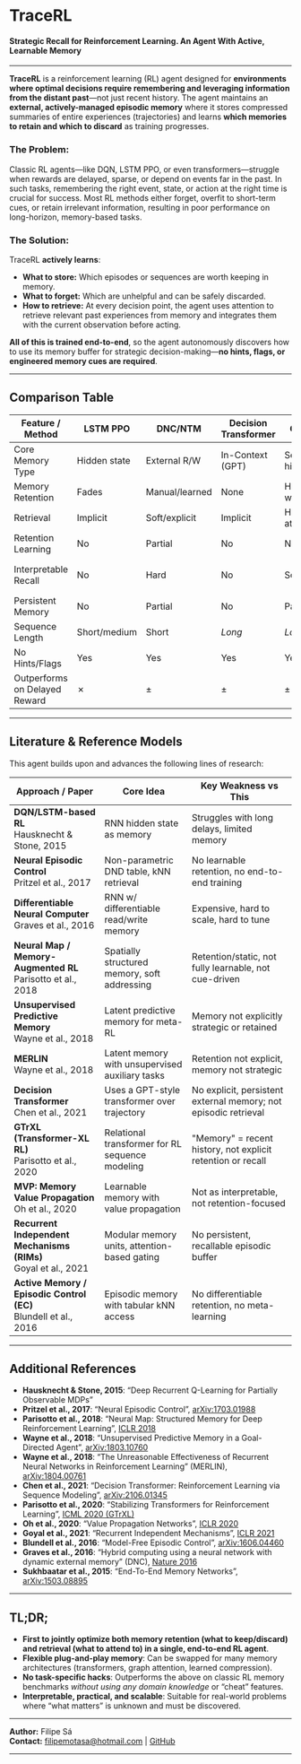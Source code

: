 # TraceRL

#### Strategic Recall for Reinforcement Learning. An Agent With Active, Learnable Memory

---

**TraceRL** is a reinforcement learning (RL) agent designed for **environments where optimal decisions require remembering and leveraging information from the distant past**—not just recent history. The agent maintains an **external, actively-managed episodic memory** where it stores compressed summaries of entire experiences (trajectories) and learns **which memories to retain and which to discard** as training progresses.

### The Problem:

Classic RL agents—like DQN, LSTM PPO, or even transformers—struggle when rewards are delayed, sparse, or depend on events far in the past. In such tasks, remembering the right event, state, or action at the right time is crucial for success. Most RL methods either forget, overfit to short-term cues, or retain irrelevant information, resulting in poor performance on long-horizon, memory-based tasks.

### The Solution:

TraceRL **actively learns**:

- **What to store:** Which episodes or sequences are worth keeping in memory.
- **What to forget:** Which are unhelpful and can be safely discarded.
- **How to retrieve:** At every decision point, the agent uses attention to retrieve relevant past experiences from memory and integrates them with the current observation before acting.

**All of this is trained end-to-end**, so the agent autonomously discovers how to use its memory buffer for strategic decision-making—**no hints, flags, or engineered memory cues are required**.

---

## **Comparison Table**

| Feature / Method              | LSTM PPO     | DNC/NTM        | Decision Transformer | GTrXL             | NEC / DND | Neural Map | **TraceRL**                 |
| ----------------------------- | ------------ | -------------- | -------------------- | ----------------- | --------- | ---------- | --------------------------- |
| Core Memory Type              | Hidden state | External R/W   | In-Context (GPT)     | Segment history   | kNN table | 2D spatial | Episodic buffer + retention |
| Memory Retention              | Fades        | Manual/learned | None                 | History window    | FIFO      | Manual     | _Learnable, optimized_      |
| Retrieval                     | Implicit     | Soft/explicit  | Implicit             | History attention | kNN/soft  | Soft/read  | _Soft attention_            |
| Retention Learning            | No           | Partial        | No                   | No                | No        | No         | **Yes**                     |
| Interpretable Recall          | No           | Hard           | No                   | Some              | Some      | No         | **Yes (attention, use)**    |
| Persistent Memory             | No           | Partial        | No                   | Partial           | Yes       | Yes        | **Yes**                     |
| Sequence Length               | Short/medium | Short          | _Long_               | _Long_            | Medium    | Medium     | _Long_                      |
| No Hints/Flags                | Yes          | Yes            | Yes                  | Yes               | Yes       | Yes        | **Yes**                     |
| Outperforms on Delayed Reward | ✗            | ±              | ±                    | ±                 | ±         | ±          | **✓✓✓**                     |

---

## Literature & Reference Models

This agent builds upon and advances the following lines of research:

| **Approach / Paper**                                               | **Core Idea**                                   | **Key Weakness vs This**                                        |
| ------------------------------------------------------------------ | ----------------------------------------------- | --------------------------------------------------------------- |
| **DQN/LSTM-based RL**<br>Hausknecht & Stone, 2015                  | RNN hidden state as memory                      | Struggles with long delays, limited memory                      |
| **Neural Episodic Control**<br>Pritzel et al., 2017                | Non-parametric DND table, kNN retrieval         | No learnable retention, no end-to-end training                  |
| **Differentiable Neural Computer**<br>Graves et al., 2016          | RNN w/ differentiable read/write memory         | Expensive, hard to scale, hard to tune                          |
| **Neural Map / Memory-Augmented RL**<br>Parisotto et al., 2018     | Spatially structured memory, soft addressing    | Retention/static, not fully learnable, not cue-driven           |
| **Unsupervised Predictive Memory**<br>Wayne et al., 2018           | Latent predictive memory for meta-RL            | Memory not explicitly strategic or retained                     |
| **MERLIN**<br>Wayne et al., 2018                                   | Latent memory with unsupervised auxiliary tasks | Retention not explicit, memory not strategic                    |
| **Decision Transformer**<br>Chen et al., 2021                      | Uses a GPT-style transformer over trajectory    | No explicit, persistent external memory; not episodic retrieval |
| **GTrXL (Transformer-XL RL)**<br>Parisotto et al., 2020            | Relational transformer for RL sequence modeling | "Memory" = recent history, not explicit retention or recall     |
| **MVP: Memory Value Propagation**<br>Oh et al., 2020               | Learnable memory with value propagation         | Not as interpretable, not retention-focused                     |
| **Recurrent Independent Mechanisms (RIMs)**<br>Goyal et al., 2021  | Modular memory units, attention-based gating    | No persistent, recallable episodic buffer                       |
| **Active Memory / Episodic Control (EC)**<br>Blundell et al., 2016 | Episodic memory with tabular kNN access         | No differentiable retention, no meta-learning                   |

---

## **Additional References**

- **Hausknecht & Stone, 2015**: “Deep Recurrent Q-Learning for Partially Observable MDPs”
- **Pritzel et al., 2017**: “Neural Episodic Control”, [arXiv:1703.01988](https://arxiv.org/abs/1703.01988)
- **Parisotto et al., 2018**: “Neural Map: Structured Memory for Deep Reinforcement Learning”, [ICLR 2018](https://openreview.net/forum?id=B14TlG-RW)
- **Wayne et al., 2018**: “Unsupervised Predictive Memory in a Goal-Directed Agent”, [arXiv:1803.10760](https://arxiv.org/abs/1803.10760)
- **Wayne et al., 2018**: “The Unreasonable Effectiveness of Recurrent Neural Networks in Reinforcement Learning” (MERLIN), [arXiv:1804.00761](https://arxiv.org/abs/1804.00761)
- **Chen et al., 2021**: “Decision Transformer: Reinforcement Learning via Sequence Modeling”, [arXiv:2106.01345](https://arxiv.org/abs/2106.01345)
- **Parisotto et al., 2020**: “Stabilizing Transformers for Reinforcement Learning”, [ICML 2020 (GTrXL)](http://proceedings.mlr.press/v119/parisotto20a.html)
- **Oh et al., 2020**: “Value Propagation Networks”, [ICLR 2020](https://openreview.net/forum?id=B1xSperKvB)
- **Goyal et al., 2021**: “Recurrent Independent Mechanisms”, [ICLR 2021](https://openreview.net/forum?id=mLcmdlEUxy-)
- **Blundell et al., 2016**: “Model-Free Episodic Control”, [arXiv:1606.04460](https://arxiv.org/abs/1606.04460)
- **Graves et al., 2016**: “Hybrid computing using a neural network with dynamic external memory” (DNC), [Nature 2016](https://www.nature.com/articles/nature20101)
- **Sukhbaatar et al., 2015**: “End-To-End Memory Networks”, [arXiv:1503.08895](https://arxiv.org/abs/1503.08895)

---

## TL;DR;

- **First to jointly optimize both memory retention (what to keep/discard) and retrieval (what to attend to) in a single, end-to-end RL agent**.
- **Flexible plug-and-play memory**: Can be swapped for many memory architectures (transformers, graph attention, learned compression).
- **No task-specific hacks**: Outperforms the above on classic RL memory benchmarks _without using any domain knowledge_ or “cheat” features.
- **Interpretable, practical, and scalable**: Suitable for real-world problems where “what matters” is unknown and must be discovered.

---

**Author:** Filipe Sá  
**Contact:** filipemotasa@hotmail.com | [GitHub](https://github.com/pihh/)

---
